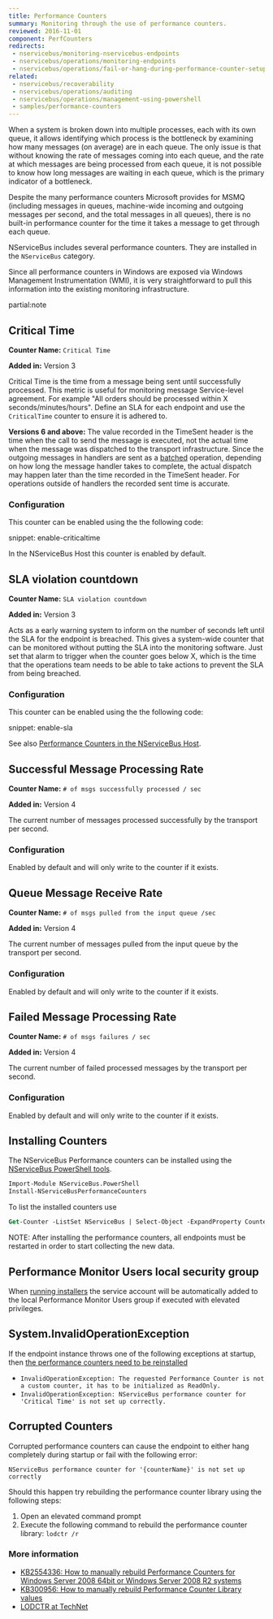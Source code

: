 ```yaml
---
title: Performance Counters
summary: Monitoring through the use of performance counters.
reviewed: 2016-11-01
component: PerfCounters
redirects:
 - nservicebus/monitoring-nservicebus-endpoints
 - nservicebus/operations/monitoring-endpoints
 - nservicebus/operations/fail-or-hang-during-performance-counter-setup
related:
 - nservicebus/recoverability
 - nservicebus/operations/auditing
 - nservicebus/operations/management-using-powershell
 - samples/performance-counters
---
```


When a system is broken down into multiple processes, each with its own queue, it allows identifying which process is the bottleneck by examining how many messages (on average) are in each queue. The only issue is that without knowing the rate of messages coming into each queue, and the rate at which messages are being processed from each queue, it is not possible to know how long messages are waiting in each queue, which is the primary indicator of a bottleneck.

Despite the many performance counters Microsoft provides for MSMQ (including messages in queues, machine-wide incoming and outgoing messages per second, and the total messages in all queues), there is no built-in performance counter for the time it takes a message to get through each queue.

NServiceBus includes several performance counters. They are installed in the `NServiceBus` category.

Since all performance counters in Windows are exposed via Windows Management Instrumentation (WMI), it is very straightforward to pull this information into the existing monitoring infrastructure.

partial:note

## Critical Time

**Counter Name:** `Critical Time`

**Added in:** Version 3

Critical Time is the time from a message being sent until successfully processed. This metric is useful for monitoring message Service-level agreement. For example "All orders should be processed within X seconds/minutes/hours". Define an SLA for each endpoint and use the `CriticalTime` counter to ensure it is adhered to.

**Versions 6 and above:** The value recorded in the TimeSent header is the time when the call to send the message is executed, not the actual time when the message was dispatched to the transport infrastructure. Since the outgoing messages in handlers are sent as a [batched](/nservicebus/messaging/batched-dispatch.md) operation, depending on how long the message handler takes to complete, the actual dispatch may happen later than the time recorded in the TimeSent header. For operations outside of handlers the recorded sent time is accurate.


### Configuration

This counter can be enabled using the the following code:

snippet: enable-criticaltime

In the NServiceBus Host this counter is enabled by default.


## SLA violation countdown

**Counter Name:** `SLA violation countdown`

**Added in:** Version 3

Acts as a early warning system to inform on the number of seconds left until the SLA for the endpoint is breached. This gives a system-wide counter that can be monitored without putting the SLA into the monitoring software. Just set that alarm to trigger when the counter goes below X, which is the time that the operations team needs to be able to take actions to prevent the SLA from being breached.


### Configuration

This counter can be enabled using the the following code:

snippet: enable-sla

See also [Performance Counters in the NServiceBus Host](/nservicebus/hosting/nservicebus-host/#performance-counters).


## Successful Message Processing Rate

**Counter Name:** `# of msgs successfully processed / sec`

**Added in:** Version 4

The current number of messages processed successfully by the transport per second.


### Configuration

Enabled by default and will only write to the counter if it exists.


## Queue Message Receive Rate

**Counter Name:** `# of msgs pulled from the input queue /sec`

**Added in:** Version 4

The current number of messages pulled from the input queue by the transport per second.


### Configuration

Enabled by default and will only write to the counter if it exists.


## Failed Message Processing Rate

**Counter Name:** `# of msgs failures / sec`

**Added in:** Version 4

The current number of failed processed messages by the transport per second.


### Configuration

Enabled by default and will only write to the counter if it exists.


## Installing Counters

The NServiceBus Performance counters can be installed using the [NServiceBus PowerShell tools](management-using-powershell.md).

```ps
Import-Module NServiceBus.PowerShell
Install-NServiceBusPerformanceCounters
```

To list the installed counters use

```ps
Get-Counter -ListSet NServiceBus | Select-Object -ExpandProperty Counter
```

NOTE: After installing the performance counters, all endpoints must be restarted in order to start collecting the new data.


## Performance Monitor Users local security group

When [running installers](installers.md) the service account will be automatically added to the local Performance Monitor Users group if executed with elevated privileges.


## System.InvalidOperationException

If the endpoint instance throws one of the  following exceptions at startup, then [the performance counters need to be reinstalled](#installing-counters)

 * `InvalidOperationException: The requested Performance Counter is not a custom counter, it has to be initialized as ReadOnly.`
 * `InvalidOperationException: NServiceBus performance counter for 'Critical Time' is not set up correctly.`


## Corrupted Counters

Corrupted performance counters can cause the endpoint to either hang completely during startup or fail with the following error:

`NServiceBus performance counter for '{counterName}' is not set up correctly`

Should this happen try rebuilding the performance counter library using the following steps:

 1. Open an elevated command prompt
 1. Execute the following command to rebuild the performance counter library: `lodctr /r`


### More information

 * [KB2554336: How to manually rebuild Performance Counters for Windows Server 2008 64bit or Windows Server 2008 R2 systems](https://support.microsoft.com/en-us/kb/2554336)
 * [KB300956: How to manually rebuild Performance Counter Library values](https://support.microsoft.com/kb/300956)
 * [LODCTR at TechNet](https://technet.microsoft.com/en-us/library/bb490926.aspx)
